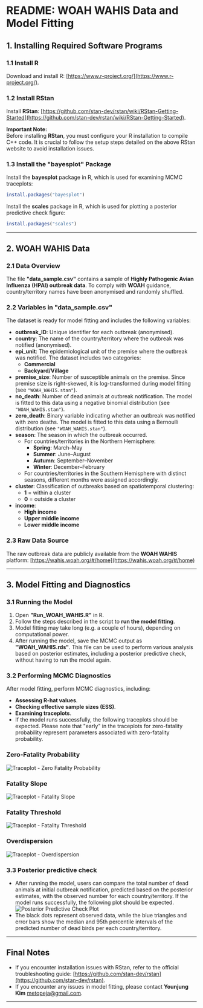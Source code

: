 # **README: WOAH WAHIS Data and Model Fitting**

## **1. Installing Required Software Programs**

### **1.1 Install R**

Download and install R: [https://www.r-project.org/](https://www.r-project.org/).

### **1.2 Install RStan**

Install **RStan**: [https://github.com/stan-dev/rstan/wiki/RStan-Getting-Started](https://github.com/stan-dev/rstan/wiki/RStan-Getting-Started).

**Important Note:**\
Before installing **RStan**, you must configure your R installation to compile C++ code. It is crucial to follow the setup steps detailed on the above RStan website to avoid installation issues.

### **1.3 Install the "bayesplot" Package**

Install the **bayesplot** package in R, which is used for examining MCMC traceplots:
```r
install.packages("bayesplot")
```

Install the **scales** package in R, which is used for plotting a posterior predictive check figure:
```r
install.packages("scales")
```

---

## **2. WOAH WAHIS Data**

### **2.1 Data Overview**

The file **"data\_sample.csv"** contains a sample of **Highly Pathogenic Avian Influenza (HPAI) outbreak data**. To comply with **WOAH** guidance, country/territory names have been anonymised and randomly shuffled.

### **2.2 Variables in "data\_sample.csv"**

The dataset is ready for model fitting and includes the following variables:

- **outbreak\_ID**: Unique identifier for each outbreak (anonymised).
- **country**: The name of the country/territory where the outbreak was notified (anonymised).
- **epi\_unit**: The epidemiological unit of the premise where the outbreak was notified. The dataset includes two categories:
  - **Commercial**
  - **Backyard/Village**
- **premise\_size**: Number of susceptible animals on the premise. Since premise size is right-skewed, it is log-transformed during model fitting (see `"WOAH_WAHIS.stan"`).
- **no\_death**: Number of dead animals at outbreak notification. The model is fitted to this data using a negative binomial distribution (see `"WOAH_WAHIS.stan"`).
- **zero\_death**: Binary variable indicating whether an outbreak was notified with zero deaths. The model is fitted to this data using a Bernoulli distribution (see `"WOAH_WAHIS.stan"`).
- **season**: The season in which the outbreak occurred.
  - For countries/territories in the Northern Hemisphere:
    - **Spring**: March–May
    - **Summer**: June–August
    - **Autumn**: September–November
    - **Winter**: December–February
  - For countries/territories in the Southern Hemisphere with distinct seasons, different months were assigned accordingly.
- **cluster**: Classification of outbreaks based on spatiotemporal clustering:
  - **1** = within a cluster
  - **0** = outside a cluster
- **income**:
  - **High income**
  - **Upper middle income**
  - **Lower middle income**

### **2.3 Raw Data Source**

The raw outbreak data are publicly available from the **WOAH WAHIS** platform: [https://wahis.woah.org/#/home](https://wahis.woah.org/#/home)

---

## **3. Model Fitting and Diagnostics**

### **3.1 Running the Model**

1. Open **"Run\_WOAH\_WAHIS.R"** in R.
2. Follow the steps described in the script to **run the model fitting**.
3. Model fitting may take long (e.g. a couple of hours), depending on computational power.
4. After running the model, save the MCMC output as **"WOAH\_WAHIS.rds"**. This file can be used to perform various analysis based on posterior estimates, including a posterior predictive check, without having to run the model again. 

### **3.2 Performing MCMC Diagnostics**

After model fitting, perform MCMC diagnostics, including:

- **Assessing R-hat values**.
- **Checking effective sample sizes (ESS)**.
- **Examining traceplots**.
- If the model runs successfully, the following traceplots should be expected. Please note that "early" in the traceplots for zero-fatality probability represent parameters associated with zero-fatality probability. 

### Zero-Fatality Probability
![Traceplot - Zero Fatality Probability](https://github.com/KimYounjung/WOAHOutbreakSurveillance/raw/main/Traceplot_zero%20fatality%20probability.png)

### Fatality Slope
![Traceplot - Fatality Slope](https://github.com/KimYounjung/WOAHOutbreakSurveillance/raw/main/Traceplot_fatality%20slope.png)

### Fatality Threshold
![Traceplot - Fatality Threshold](https://github.com/KimYounjung/WOAHOutbreakSurveillance/raw/main/Traceplot_fatality%20threshold.png)

### Overdispersion
![Traceplot - Overdispersion](https://github.com/KimYounjung/WOAHOutbreakSurveillance/raw/main/Traceplot_overdispersion.png)

### **3.3 Posterior predictive check**

- After running the model, users can compare the total number of dead animals at initial outbreak notification, predicted based on the posterior estimates, with the observed number for each country/territory. If the model runs successfully, the following plot should be expected. 
![Posterior Predictive Check Plot](https://github.com/KimYounjung/WOAHOutbreakSurveillance/raw/main/Posterior%20predictive%20check%20plot.png)
- The black dots represent observed data, while the blue triangles and error bars show the median and 95th percentile intervals of the predicted number of dead birds per each country/territory.
---

## **Final Notes**

- If you encounter installation issues with RStan, refer to the official troubleshooting guide: [https://github.com/stan-dev/rstan](https://github.com/stan-dev/rstan).
- If you encounter any issues in model fitting, please contact **Younjung Kim** [metopeja@gmail.com](metopeja@gmail.com).
---
